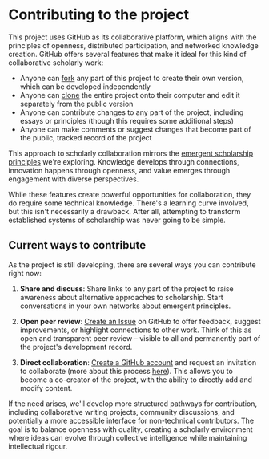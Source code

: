 # Contributing to the project

This project uses GitHub as its collaborative platform, which aligns with the principles of openness, distributed participation, and networked knowledge creation. GitHub offers several features that make it ideal for this kind of collaborative scholarly work:

- Anyone can [fork](https://en.wikipedia.org/wiki/Fork_(software_development)) any part of this project to create their own version, which can be developed independently
- Anyone can [clone](https://docs.github.com/en/repositories/creating-and-managing-repositories/cloning-a-repository) the entire project onto their computer and edit it separately from the public version
- Anyone can contribute changes to any part of the project, including essays or principles (though this requires some additional steps)
- Anyone can make comments or suggest changes that become part of the public, tracked record of the project

This approach to scholarly collaboration mirrors the [emergent scholarship principles](/principles.md) we're exploring. Knowledge develops through connections, innovation happens through openness, and value emerges through engagement with diverse perspectives.

While these features create powerful opportunities for collaboration, they do require some technical knowledge. There's a learning curve involved, but this isn't necessarily a drawback. After all, attempting to transform established systems of scholarship was never going to be simple.

## Current ways to contribute

As the project is still developing, there are several ways you can contribute right now:

1. **Share and discuss**: Share links to any part of the project to raise awareness about alternative approaches to scholarship. Start conversations in your own networks about emergent principles.

2. **Open peer review**: [Create an Issue](https://github.com/michael-rowe/emergent-scholarship/issues) on GitHub to offer feedback, suggest improvements, or highlight connections to other work. Think of this as open and transparent peer review – visible to all and permanently part of the project's development record.

3. **Direct collaboration**: [Create a GitHub account](https://docs.github.com/en/get-started/quickstart/creating-an-account-on-github) and request an invitation to collaborate (more about this process [here](https://docs.github.com/en/account-and-profile/setting-up-and-managing-your-personal-account-on-github/managing-access-to-your-personal-repositories/inviting-collaborators-to-a-personal-repository#inviting-a-collaborator-to-a-personal-repository)). This allows you to become a co-creator of the project, with the ability to directly add and modify content.

If the need arises, we'll develop more structured pathways for contribution, including collaborative writing projects, community discussions, and potentially a more accessible interface for non-technical contributors. The goal is to balance openness with quality, creating a scholarly environment where ideas can evolve through collective intelligence while maintaining intellectual rigour.
